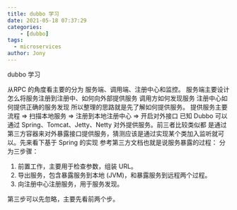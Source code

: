```yaml
---
title: dubbo 学习
date: 2021-05-18 07:37:29
categories: 
	- [dubbo]
tags:
  - microservices
author: Jony
---
```


dubbo 学习

从RPC 的角度看主要的分为 服务端、调用端、注册中心和监控。
服务端主要设计怎么将服务注册到注册中、如何向外部提供服务
调用方如何发现服务
注册中心如何提供正确的服务发现
所以整理的思路就是先了解如何提供服务。
提供服务主要流程 => 扫描本地服务 => 注册到本地注册中心 => 开启对外接口
已知 Dubbo 可以通过 Spring、Tomcat、Jetty、Netty 对外提供服务。前三者比较类似都
是通过第三方容器来对外暴露接口提供服务，猜测应该是通过实现某个类加入监听就可以。先来看下基于 Spring 的实现
参考第三方文档也就是说服务暴露的过程：
分为三步骤：
1. 前置工作，主要用于检查参数，组装 URL。
2. 导出服务，包含暴露服务到本地 (JVM)，和暴露服务到远程两个过程。
3. 向注册中心注册服务，用于服务发现。

第三步可以先忽略，主要先看前两个步。








